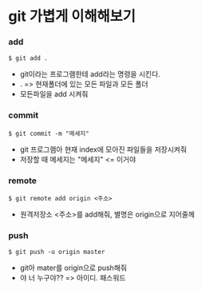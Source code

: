 # git 가볍게 이해해보기

### add
```
$ git add .
```
- git이라는 프로그램한테 add라는 명령을 시킨다.
- . => 현재폴더에 있는 모든 파일과 모든 폴더
- 모든파일을 add 시켜줘

### commit
```
$ git commit -m "메세지"
```
- git 프로그램아 현재 index에 모아진 파일들을 저장시켜줘
- 저장할 때 메세지는 "메세지" <= 이거야

### remote
```
$ git remote add origin <주소>
```
- 원격저장소 <주소>를 add해줘, 별명은 origin으로 지어줄께

### push
```
$ git push -u origin master
```
- git아 mater를 origin으로 push해줘
- 야 너 누구야?? => 아이디. 패스워드
